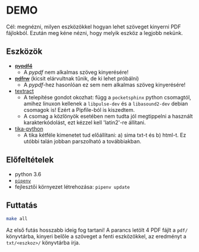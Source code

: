 # DEMO

Cél: megnézni, milyen eszközökkel hogyan lehet szöveget kinyerni PDF fájlokból.
Ezután meg kéne nézni, hogy melyik eszköz a legjobb nekünk.

## Eszközök

* ~~[pypdf4](https://github.com/claird/PyPDF4)~~
  * A *pypdf* nem alkalmas szöveg kinyerésére!
* ~~[pdfrw](https://github.com/pmaupin/pdfrw)~~ (kicsit elárvultnak tűnik, de ki lehet próbálni)
  * A *pypdf*-hez hasonlóan ez sem nem alkalmas szöveg kinyerésére!
* [textract](https://github.com/deanmalmgren/textract)
  * A telepítése gondot okozhat: függ a `pocketsphinx` python csomagtól, amihez linuxon kellenek a `libpulse-dev` és a `libasound2-dev` debian csomagok is! Ezért a Pipfile-ból is kiszedtem.
  * A csomag a közlönyök esetében nem tudta jól megtippelni a használt karakterkódolást, ezt kézzel kell 'latin2'-re állítani.
* [tika-python](https://github.com/chrismattmann/tika-python)
  * A tika kétféle kimenetet tud előállítani: a) sima txt-t és b) html-t. Ez utóbbi talán jobban parszolható a továbbiakban.

## Előfeltételek

* python 3.6
* [`pipenv`](https://pipenv.readthedocs.io/en/latest/)
* fejlesztői környezet létrehozása: `pipenv update`

## Futtatás

```sh
make all
```

Az első futás hosszabb ideig fog tartani! A parancs letölt 4 PDF fájlt a `pdf/`
könyvtárba, kinyeri belőle a szöveget a fenti eszközökkel, az eredményt a
`txt/<eszkoz>/` könyvtárba írja. 
